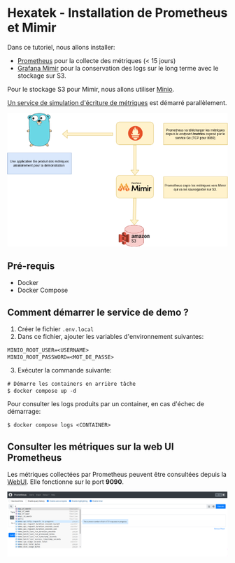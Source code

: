 # Hexatek - Installation de Prometheus et Mimir


Dans ce tutoriel, nous allons installer:
- [Prometheus](https://prometheus.io/) pour la collecte des métriques (< 15 jours)
- [Grafana Mimir](https://grafana.com/oss/mimir/) pour la conservation des logs sur le long terme avec le stockage sur S3.

Pour le stockage S3 pour Mimir, nous allons utiliser [Minio](https://min.io/).


[Un service de simulation d'écriture de métriques](https://github.com/juliusv/prometheus_demo_service) est démarré parallèlement.

![Schema](./schema-prometheus-mimir.png "Schema Prometheus")

## Pré-requis

* Docker
* Docker Compose

## Comment démarrer le service de demo ?

1. Créer le fichier `.env.local`
2. Dans ce fichier, ajouter les variables d'environnement suivantes:
```
MINIO_ROOT_USER=<USERNAME>
MINIO_ROOT_PASSWORD=<MOT_DE_PASSE>
```
3. Exécuter la commande suivante:
```
# Démarre les containers en arrière tâche
$ docker compose up -d
```

Pour consulter les logs produits par un container, en cas d'échec de démarrage:

```
$ docker compose logs <CONTAINER>
```

## Consulter les métriques sur la web UI Prometheus

Les métriques collectées par Prometheus peuvent être consultées depuis la [WebUI](http://127.0.0.1:9090). Elle fonctionne sur le port **9090**.

![Screenshot WebUI](./prom-webui.png "WebUI Prometheus")

